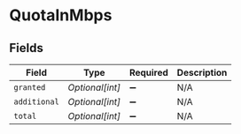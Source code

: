 # QuotaInMbps


## Fields

| Field              | Type               | Required           | Description        |
| ------------------ | ------------------ | ------------------ | ------------------ |
| `granted`          | *Optional[int]*    | :heavy_minus_sign: | N/A                |
| `additional`       | *Optional[int]*    | :heavy_minus_sign: | N/A                |
| `total`            | *Optional[int]*    | :heavy_minus_sign: | N/A                |